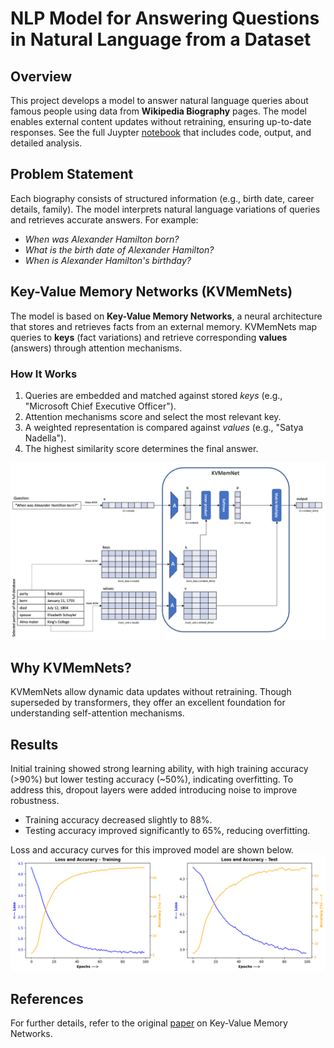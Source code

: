 # NLP Model for Answering Questions in Natural Language from a Dataset

## Overview
This project develops a model to answer natural language queries about famous people using data from **Wikipedia Biography** pages. The model enables external content updates without retraining, ensuring up-to-date responses. See the full Juypter [notebook](KeyValueMemNet_Wikipedia_Persons.ipynb) that includes code, output, and detailed analysis.

## Problem Statement
Each biography consists of structured information (e.g., birth date, career details, family). The model interprets natural language variations of queries and retrieves accurate answers. For example:
- *When was Alexander Hamilton born?*
- *What is the birth date of Alexander Hamilton?*
- *When is Alexander Hamilton's birthday?*

## Key-Value Memory Networks (KVMemNets)
The model is based on **Key-Value Memory Networks**, a neural architecture that stores and retrieves facts from an external memory. KVMemNets map queries to **keys** (fact variations) and retrieve corresponding **values** (answers) through attention mechanisms.

### How It Works
1. Queries are embedded and matched against stored *keys* (e.g., "Microsoft Chief Executive Officer").
2. Attention mechanisms score and select the most relevant key.
3. A weighted representation is compared against *values* (e.g., "Satya Nadella").
4. The highest similarity score determines the final answer.

<img src="assets/partA.png" style="width:50% height:auto"/>

## Why KVMemNets?
KVMemNets allow dynamic data updates without retraining. Though superseded by transformers, they offer an excellent foundation for understanding self-attention mechanisms.

## Results
Initial training showed strong learning ability, with high training accuracy (>90%) but lower testing accuracy (~50%), indicating overfitting. To address this, dropout layers were added introducing noise to improve robustness.
- Training accuracy decreased slightly to 88%.
- Testing accuracy improved significantly to 65%, reducing overfitting.

Loss and accuracy curves for this improved model are shown below.
<img src="assets/charts.png" style="width:50% height:auto"/>

## References
For further details, refer to the original [paper](https://arxiv.org/abs/1606.03126) on Key-Value Memory Networks.

